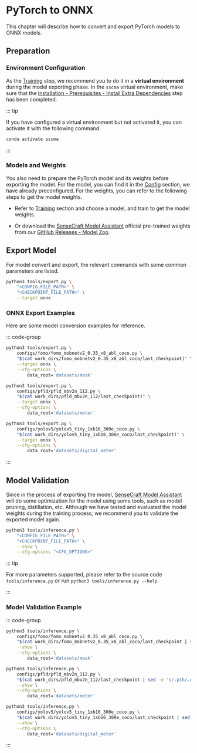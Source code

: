 # PyTorch to ONNX

This chapter will describe how to convert and export PyTorch models to ONNX models.

## Preparation

### Environment Configuration

As the [Training](../training/overview.md) step, we recommend you to do it in a **virtual environment** during the model exporting phase. In the `sscma` virtual environment, make sure that the [Installation - Prerequisites - Install Extra Dependencies](../../introduction/installation#step-4-install-extra-dependencies-optional) step has been completed.

::: tip

If you have configured a virtual environment but not activated it, you can activate it with the following command.

```sh
conda activate sscma
```

:::

### Models and Weights

You also need to prepare the PyTorch model and its weights before exporting the model. For the model, you can find it in the [Config](../config.md) section, we have already preconfigured. For the weights, you can refer to the following steps to get the model weights.

- Refer to [Training](../training/overview.md) section and choose a model, and train to get the model weights.

- Or download the [SenseCraft Model Assistant](https://github.com/Seeed-Studio/SSCMA) official pre-trained weights from our [GitHub Releases - Model Zoo](https://github.com/Seeed-Studio/SSCMA/releases/tag/model_zoo).

## Export Model

For model convert and export, the relevant commands with some common parameters are listed.

```sh
python3 tools/export.py \
    "<CONFIG_FILE_PATH>" \
    "<CHECKPOINT_FILE_PATH>" \
    --target onnx
```

### ONNX Export Examples

Here are some model conversion examples for reference.

::: code-group

```sh [FOMO Model Conversion]
python3 tools/export.py \
    configs/fomo/fomo_mobnetv2_0.35_x8_abl_coco.py \
    "$(cat work_dirs/fomo_mobnetv2_0.35_x8_abl_coco/last_checkpoint)" \
    --target onnx \
    --cfg-options \
        data_root='datasets/mask'
```

```sh [PFLD Model Conversion]
python3 tools/export.py \
    configs/pfld/pfld_mbv2n_112.py \
    "$(cat work_dirs/pfld_mbv2n_112/last_checkpoint)" \
    --target onnx \
    --cfg-options \
        data_root='datasets/meter'
```

```sh [YOLOv5 Model Conversion]
python3 tools/export.py \
    configs/yolov5/yolov5_tiny_1xb16_300e_coco.py \
    "$(cat work_dirs/yolov5_tiny_1xb16_300e_coco/last_checkpoint)" \
    --target onnx \
    --cfg-options \
        data_root='datasets/digital_meter'
```

:::

## Model Validation

Since in the process of exporting the model, [SenseCraft Model Assistant](https://github.com/Seeed-Studio/SSCMA) will do some optimization for the model using some tools, such as model pruning, distillation, etc. Although we have tested and evaluated the model weights during the training process, we recommend you to validate the exported model again.

```sh
python3 tools/inference.py \
    "<CONFIG_FILE_PATH>" \
    "<CHECKPOINT_FILE_PATH>" \
    --show \
    --cfg-options "<CFG_OPTIONS>"
```

::: tip

For more parameters supported, please refer to the source code `tools/inference.py` or run `python3 tools/inference.py --help`.

:::

### Model Validation Example

::: code-group

```sh [FOMO Model Validation]
python3 tools/inference.py \
    configs/fomo/fomo_mobnetv2_0.35_x8_abl_coco.py \
    "$(cat work_dirs/fomo_mobnetv2_0.35_x8_abl_coco/last_checkpoint | sed -e 's/.pth/.onnx/g')" \
    --show \
    --cfg-options \
        data_root='datasets/mask'
```

```sh [PFLD Model Validation]
python3 tools/inference.py \
    configs/pfld/pfld_mbv2n_112.py \
    "$(cat work_dirs/pfld_mbv2n_112/last_checkpoint | sed -e 's/.pth/.onnx/g')" \
    --show \
    --cfg-options \
        data_root='datasets/meter'
```

```sh [YOLOv5 Model Validation]
python3 tools/inference.py \
    configs/yolov5/yolov5_tiny_1xb16_300e_coco.py \
    "$(cat work_dirs/yolov5_tiny_1xb16_300e_coco/last_checkpoint | sed -e 's/.pth/.onnx/g')" \
    --show \
    --cfg-options \
        data_root='datasets/digital_meter'
```

:::
